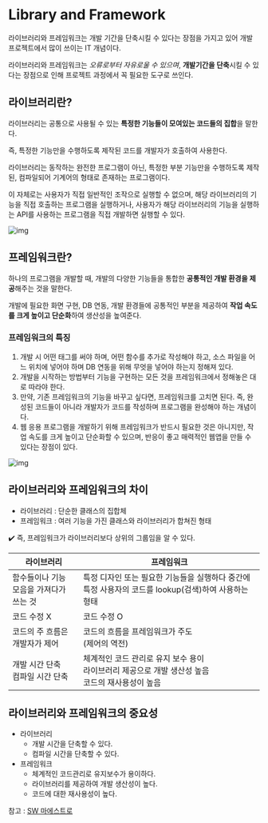 # Library and Framework



라이브러리와 프레임워크는 개발 기간을 단축시킬 수 있다는 장점을 가지고 있어 개발 프로젝트에서 많이 쓰이는 IT 개념이다.



라이브러리와 프레임워크는 *오류로부터 자유로울 수 있으며*, **개발기간을 단축**시킬 수 있다는 장점으로 인해 프로젝트 과정에서 꼭 필요한 도구로 쓰인다.



## 라이브러리란?

라이브러리는 공통으로 사용될 수 있는 **특정한 기능들이 모여있는 코드들의 집합**을 말한다.

즉, 특정한 기능만을 수행하도록 제작된 코드를 개발자가 호출하여 사용한다.

라이브러리는 동작하는 완전한 프로그램이 아닌, 특정한 부분 기능만을 수행하도록 제작된, 컴파일되어 기계어의 형태로 존재하는 프로그램이다.

이 자체로는 사용자가 직접 일반적인 조작으로 실행할 수 없으며, 해당 라이브러리의 기능을 직접 호출하는 프로그램을 실행하거나, 사용자가 해당 라이브러리의 기능을 실행하는 API를 사용하는 프로그램을 직접 개발하면 실행할 수 있다.

![img](https://postfiles.pstatic.net/MjAyMjA0MTFfMjk0/MDAxNjQ5NjczNjAwMzcx.awkwFTcpVjWHdotW618ZzHgpvtG4LRn7td7Srp2FyxMg.-HjIQUlNpzn3xquWg9-zSO75EfXakA57_KSAquLoOGIg.PNG.sw_maestro/004.png?type=w966)



## 프레임워크란?

하나의 프로그램을 개발할 때, 개발의 다양한 기능들을 통합한 **공통적인 개발 환경을 제공**해주는 것을 말한다.

개발에 필요한 화면 구현, DB 연동, 개발 환경들에 공통적인 부분을 제공하여 **작업 속도를 크게 높이고 단순화**하여 생산성을 높여준다.



### 프레임워크의 특징

1. 개발 시 어떤 태그를 써야 하며, 어떤 함수를 추가로 작성해야 하고, 소스 파일을 어느 위치에 넣어야 하며 DB 연동을 위해 무엇을 넣어야 하는지 정해져 있다.
2. 개발을 시작하는 방법부터 기능을 구현하는 모든 것을 프레임워크에서 정해놓은 대로 따라야 한다.
3. 만약, 기존 프레임워크의 기능을 바꾸고 싶다면, 프레임워크를 고치면 된다. 즉, 완성된 코드들이 아니라 개발자가 코드를 작성하며 프로그램을 완성해야 하는 개념이다.
4. 웹 응용 프로그램을 개발하기 위해 프레임워크가 반드시 필요한 것은 아니지만, 작업 속도를 크게 높이고 단순화할 수 있으며, 반응이 좋고 매력적인 웹앱을 만들 수 있다는 장점이 있다.

![img](https://postfiles.pstatic.net/MjAyMjA0MTFfMjc3/MDAxNjQ5NjczNjAwMzcy.YLeaQ7C1Q1uT4nPp-bpl_5kUICaAdnZOU242_r54Grsg.51RM-WZxJ8FeRn1WI_t8n_yaZpAqVgxtAXCKiVyLG-Yg.PNG.sw_maestro/006.png?type=w966)



## 라이브러리와 프레임워크의 차이

* 라이브러리 : 단순한 클래스의 집합체
* 프레임워크 : 여러 기능을 가진 클래스와 라이브러리가 합쳐진 형태

✔️ 즉, 프레임워크가 라이브러리보다 상위의 그룹임을 알 수 있다.

| 라이브러리                              | 프레임워크                                                   |
| --------------------------------------- | ------------------------------------------------------------ |
| 함수들이나 기능 모음을 가져다가 쓰는 것 | 특정 디자인 또는 필요한 기능들을 실행하다 중간에 특정 사용자의 코드를 lookup(검색)하여 사용하는 형태 |
| 코드 수정 X                             | 코드 수정 O                                                  |
| 코드의 주 흐름은 개발자가 제어          | 코드의 흐름을 프레임워크가 주도<br />(제어의 역전)           |
| 개발 시간 단축<br />컴파일 시간 단축    | 체계적인 코드 관리로 유지 보수 용이<br />라이브러리 제공으로 개발 생산성 높음<br />코드의 재사용성이 높음 |



## 라이브러리와 프레임워크의 중요성

* 라이브러리
  * 개발 시간을 단축할 수 있다.
  * 컴파일 시간을 단축할 수 있다.
* 프레임워크
  * 체계적인 코드관리로 유지보수가 용이하다.
  * 라이브러리를 제공하여 개발 생산성이 높다.
  * 코드에 대한 재사용성이 높다.


참고 : [SW 마에스트로](https://blog.naver.com/sw_maestro/222714290509)
